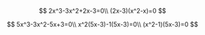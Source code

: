 $$
2x^3-3x^2+2x-3=0\\
(2x-3)(x^2-x)=0
$$

$$
5x^3-3x^2-5x+3=0\\
x^2(5x-3)-1(5x-3)=0\\
(x^2-1)(5x-3)=0
$$

